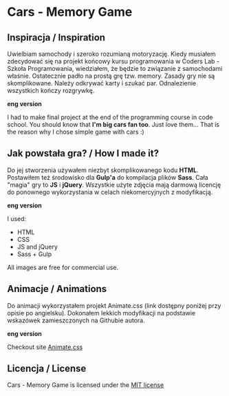 # Cars - Memory Game

## Inspiracja / Inspiration

Uwielbiam samochody i szeroko rozumianą motoryzację. Kiedy musiałem zdecydować się na projekt końcowy kursu programowania w Coders Lab - Szkoła Programowania, wiedziałem, że będzie to związanie z samochodami właśnie. Ostatecznie padło na prostą grę tzw. memory.
Zasady gry nie są skomplikowane. Należy odkrywać karty  i szukać par. Odnalezienie wszystkich kończy rozgrywkę.

**eng version** 

 I had to make final project at the end of the programming course in code school. You should know that **I'm big cars fan too**. Just love them... That is the reason why I chose simple game with cars :)

## Jak powstała gra? / How I made it?

Do jej stworzenia używałem niezbyt skomplikowanego kodu **HTML**. Postawiłem też środowisko dla  **Gulp'a** do kompilacja plików  **Sass**. Cała "magia" gry to  **JS** i  **jQuery**.
Wszystkie użyte zdjęcia mają darmową licencję do ponownego wykorzystania w celach niekomercyjnych z modyfikacją.

**eng version** 

I used:
 * HTML
 * CSS
 * JS and jQuery
 * Sass + Gulp
 
All images are free for commercial use.
 
## Animacje / Animations

Do animacji wykorzystałem projekt Animate.css (link dostępny poniżej przy opisie po angielsku). Dokonałem lekkich modyfikacji na podstawie wskazówek zamieszczonych na Githubie autora.

**eng version** 

Checkout site [Animate.css](https://daneden.github.io/animate.css/)
 
## Licencja / License 
 
 Cars - Memory Game is licensed under the [MIT license](http://opensource.org/licenses/MIT)

